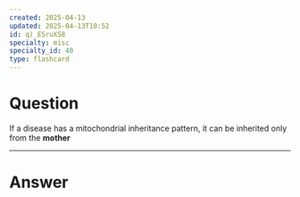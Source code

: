 ```yaml
---
created: 2025-04-13
updated: 2025-04-13T10:52
id: q)_ESruXS8
specialty: misc
specialty_id: 40
type: flashcard
---
```


# Question
If a disease has a mitochondrial inheritance pattern, it can be inherited only from the **mother**

---

# Answer

